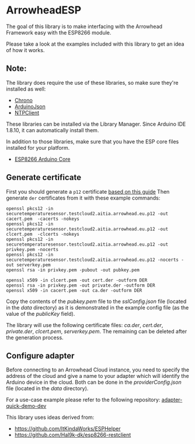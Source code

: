 # ArrowheadESP

The goal of this library is to make interfacing with the Arrowhead Framework easy with the ESP8266 module.

Please take a look at the examples included with this library to get an idea of how it works.

## Note:

The library does require the use of these libraries, so make sure they're installed as well:
* [Chrono](https://github.com/SofaPirate/Chrono)
* [ArduinoJson](https://github.com/bblanchon/ArduinoJson)
* [NTPClient](https://github.com/arduino-libraries/NTPClient)

These libraries can be installed via the Library Manager. Since Arduino IDE 1.8.10, it can automatically install them. 

In addition to those libraries, make sure that you have the ESP core files installed for your platform.

* [ESP8266 Arduino Core](https://github.com/esp8266/Arduino)

## Generate certificate

First you should generate a `p12` certificate [based on this guide](https://github.com/arrowhead-f/core-java-spring/blob/master/documentation/certificates/create_client_certificate.pdf)
Then generate `der` certificates from it with these example commands:
```
openssl pkcs12 -in securetemperaturesensor.testcloud2.aitia.arrowhead.eu.p12 -out cacert.pem  -cacerts -nokeys
openssl pkcs12 -in securetemperaturesensor.testcloud2.aitia.arrowhead.eu.p12 -out clcert.pem  -clcerts -nokeys
openssl pkcs12 -in securetemperaturesensor.testcloud2.aitia.arrowhead.eu.p12 -out privkey.pem -nocerts
openssl pkcs12 -in securetemperaturesensor.testcloud2.aitia.arrowhead.eu.p12 -nocerts -out serverkey.pem
openssl rsa -in privkey.pem -pubout -out pubkey.pem

openssl x509 -in clcert.pem -out cert.der -outform DER 
openssl rsa -in privkey.pem -out private.der -outform DER
openssl x509 -in cacert.pem -out ca.der -outform DER
```

Copy the contents of the *pubkey.pem* file to the *sslConfig.json* file (located in the *data* directory) as it is demonstrated in the example config file (as the value of the *publicKey* field).

The library will use the following certificate files: *ca.der*, *cert.der*, *private.der*, *clcert.pem*, *serverkey.pem*. The remaining can be deleted after the generation process.

## Configure adapter

Before connecting to an Arrowhead Cloud instance, you need to specify the address of the cloud and give a name to your adapter which will identify the Arduino device in the cloud. Both can be done in the *providerConfig.json* file (located in the *data* directory).

For a use-case example please refer to the following repository: [adapter-quick-demo-dev](https://github.com/arrowhead-f/adapter-quick-demo-dev)

This library uses ideas derived from: 
* https://github.com/ItKindaWorks/ESPHelper
* https://github.com/Hal9k-dk/esp8266-restclient

